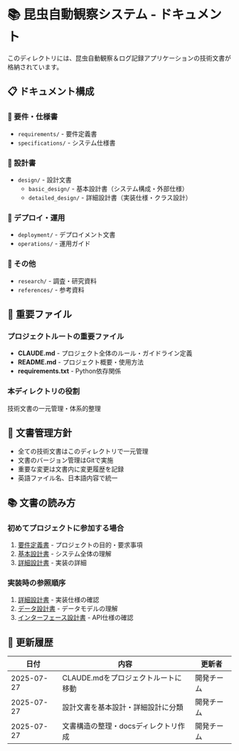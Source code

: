 # 📚 昆虫自動観察システム - ドキュメント

このディレクトリには、昆虫自動観察＆ログ記録アプリケーションの技術文書が格納されています。

## 📋 ドキュメント構成

### 📖 要件・仕様書
- `requirements/` - 要件定義書
- `specifications/` - システム仕様書

### 🎨 設計書
- `design/` - 設計文書
  - `basic_design/` - 基本設計書（システム構成・外部仕様）
  - `detailed_design/` - 詳細設計書（実装仕様・クラス設計）

### 🚀 デプロイ・運用
- `deployment/` - デプロイメント文書
- `operations/` - 運用ガイド

### 🧪 その他
- `research/` - 調査・研究資料
- `references/` - 参考資料

## 📌 重要ファイル

### プロジェクトルートの重要ファイル
- **CLAUDE.md** - プロジェクト全体のルール・ガイドライン定義
- **README.md** - プロジェクト概要・使用方法
- **requirements.txt** - Python依存関係

### 本ディレクトリの役割
技術文書の一元管理・体系的整理

## 📝 文書管理方針

- 全ての技術文書はこのディレクトリで一元管理
- 文書のバージョン管理はGitで実施
- 重要な変更は文書内に変更履歴を記録
- 英語ファイル名、日本語内容で統一

## 📚 文書の読み方

### 初めてプロジェクトに参加する場合
1. [要件定義書](requirements/) - プロジェクトの目的・要求事項
2. [基本設計書](design/basic_design/) - システム全体の理解
3. [詳細設計書](design/detailed_design/) - 実装の詳細

### 実装時の参照順序
1. [詳細設計書](design/detailed_design/) - 実装仕様の確認
2. [データ設計書](design/basic_design/data/) - データモデルの理解
3. [インターフェース設計書](design/basic_design/interface/) - API仕様の確認

## 🔄 更新履歴

| 日付 | 内容 | 更新者 |
|------|------|--------|
| 2025-07-27 | CLAUDE.mdをプロジェクトルートに移動 | 開発チーム |
| 2025-07-27 | 設計文書を基本設計・詳細設計に分類 | 開発チーム |
| 2025-07-27 | 文書構造の整理・docsディレクトリ作成 | 開発チーム |